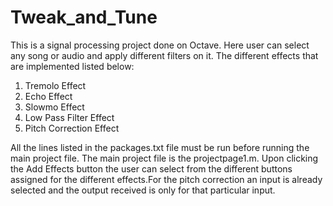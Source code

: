 # Tweak_and_Tune
This is a signal processing project done on Octave. Here user can select any song or audio and apply different filters on it. The different effects that are implemented listed below:
1) Tremolo Effect 
2) Echo Effect 
3) Slowmo Effect
4) Low Pass Filter Effect 
5) Pitch Correction Effect

All the lines listed in the packages.txt file must be run before running the main project file.
The main project file is the projectpage1.m.
Upon clicking the Add Effects button the user can select from the different buttons assigned for the different effects.For the pitch correction an input is already selected and the output received is only for that particular input.
